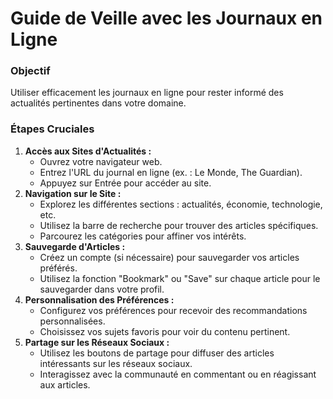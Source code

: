# Guide de Veille avec les Journaux en Ligne

### Objectif

Utiliser efficacement les journaux en ligne pour rester informé des actualités pertinentes dans votre domaine.

### Étapes Cruciales

1. **Accès aux Sites d'Actualités :**
    - Ouvrez votre navigateur web.
    - Entrez l'URL du journal en ligne (ex. : Le Monde, The Guardian).
    - Appuyez sur Entrée pour accéder au site.
2. **Navigation sur le Site :**
    - Explorez les différentes sections : actualités, économie, technologie, etc.
    - Utilisez la barre de recherche pour trouver des articles spécifiques.
    - Parcourez les catégories pour affiner vos intérêts.
3. **Sauvegarde d'Articles :**
    - Créez un compte (si nécessaire) pour sauvegarder vos articles préférés.
    - Utilisez la fonction "Bookmark" ou "Save" sur chaque article pour le sauvegarder dans votre profil.
4. **Personnalisation des Préférences :**
    - Configurez vos préférences pour recevoir des recommandations personnalisées.
    - Choisissez vos sujets favoris pour voir du contenu pertinent.
5. **Partage sur les Réseaux Sociaux :**
    - Utilisez les boutons de partage pour diffuser des articles intéressants sur les réseaux sociaux.
    - Interagissez avec la communauté en commentant ou en réagissant aux articles.

